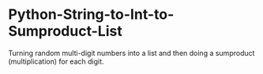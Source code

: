 # Python-String-to-Int-to-Sumproduct-List
Turning random multi-digit numbers into a list and then doing a sumproduct (multiplication) for each digit.
